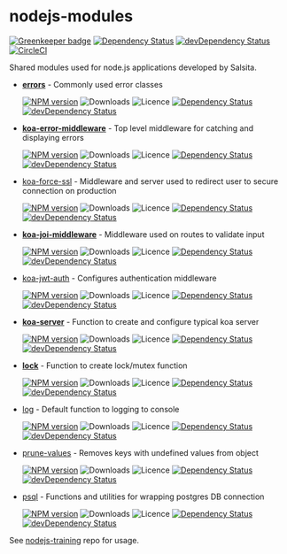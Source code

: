 # nodejs-modules

[![Greenkeeper badge](https://badges.greenkeeper.io/salsita/nodejs-modules.svg)](https://greenkeeper.io/)
[![Dependency Status](https://img.shields.io/david/salsita/nodejs-modules.svg)](https://david-dm.org/salsita/nodejs-modules)
[![devDependency Status](https://img.shields.io/david/dev/salsita/nodejs-modules.svg)](https://david-dm.org/salsita/nodejs-modules?type=dev)
[![CircleCI](https://img.shields.io/circleci/project/github/salsita/nodejs-modules.svg)](https://circleci.com/gh/salsita/workflows/nodejs-modules)

Shared modules used for node.js applications developed by Salsita.

- **[errors](./packages/errors)** - Commonly used error classes

  [![NPM version](https://img.shields.io/npm/v/@salsita/errors.svg)](https://www.npmjs.com/package/@salsita/errors)
  ![Downloads](https://img.shields.io/npm/dm/@salsita/errors.svg?style=flat)
  ![Licence](https://img.shields.io/npm/l/@salsita/errors.svg?style=flat)
  [![Dependency Status](https://img.shields.io/david/salsita/nodejs-modules.svg?path=packages/errors)](https://david-dm.org/salsita/nodejs-modules?path=packages/errors)
  [![devDependency Status](https://img.shields.io/david/dev/salsita/nodejs-modules.svg?path=packages/errors)](https://david-dm.org/salsita/nodejs-modules?type=dev&path=packages/errors)

- **[koa-error-middleware](./packages/koa-error-middleware)** - Top level middleware for catching and displaying errors

  [![NPM version](https://img.shields.io/npm/v/@salsita/koa-error-middleware.svg)](https://www.npmjs.com/package/@salsita/koa-error-middleware)
  ![Downloads](https://img.shields.io/npm/dm/@salsita/koa-error-middleware.svg?style=flat)
  ![Licence](https://img.shields.io/npm/l/@salsita/koa-error-middleware.svg?style=flat)
  [![Dependency Status](https://img.shields.io/david/salsita/nodejs-modules.svg?path=packages/koa-error-middleware)](https://david-dm.org/salsita/nodejs-modules?path=packages/koa-error-middleware)
  [![devDependency Status](https://img.shields.io/david/dev/salsita/nodejs-modules.svg?path=packages/koa-error-middleware)](https://david-dm.org/salsita/nodejs-modules?type=dev&path=packages/koa-error-middleware)

- [koa-force-ssl](./packages/koa-force-ssl) - Middleware and server used to redirect user to secure connection on production

  [![NPM version](https://img.shields.io/npm/v/@salsita/koa-force-ssl.svg)](https://www.npmjs.com/package/@salsita/koa-force-ssl)
  ![Downloads](https://img.shields.io/npm/dm/@salsita/koa-force-ssl.svg?style=flat)
  ![Licence](https://img.shields.io/npm/l/@salsita/koa-force-ssl.svg?style=flat)
  [![Dependency Status](https://img.shields.io/david/salsita/nodejs-modules.svg?path=packages/koa-force-ssl)](https://david-dm.org/salsita/nodejs-modules?path=packages/koa-force-ssl)
  [![devDependency Status](https://img.shields.io/david/dev/salsita/nodejs-modules.svg?path=packages/koa-force-ssl)](https://david-dm.org/salsita/nodejs-modules?type=dev&path=packages/koa-force-ssl)

- **[koa-joi-middleware](./packages/koa-joi-middleware)** - Middleware used on routes to validate input

  [![NPM version](https://img.shields.io/npm/v/@salsita/koa-joi-middleware.svg)](https://www.npmjs.com/package/@salsita/koa-joi-middleware)
  ![Downloads](https://img.shields.io/npm/dm/@salsita/koa-joi-middleware.svg?style=flat)
  ![Licence](https://img.shields.io/npm/l/@salsita/koa-joi-middleware.svg?style=flat)
  [![Dependency Status](https://img.shields.io/david/salsita/nodejs-modules.svg?path=packages/koa-joi-middleware)](https://david-dm.org/salsita/nodejs-modules?path=packages/koa-joi-middleware)
  [![devDependency Status](https://img.shields.io/david/dev/salsita/nodejs-modules.svg?path=packages/koa-joi-middleware)](https://david-dm.org/salsita/nodejs-modules?type=dev&path=packages/koa-joi-middleware)

- [koa-jwt-auth](./packages/koa-jwt-auth) - Configures authentication middleware

  [![NPM version](https://img.shields.io/npm/v/@salsita/koa-jwt-auth.svg)](https://www.npmjs.com/package/@salsita/koa-jwt-auth)
  ![Downloads](https://img.shields.io/npm/dm/@salsita/koa-jwt-auth.svg?style=flat)
  ![Licence](https://img.shields.io/npm/l/@salsita/koa-jwt-auth.svg?style=flat)
  [![Dependency Status](https://img.shields.io/david/salsita/nodejs-modules.svg?path=packages/koa-jwt-auth)](https://david-dm.org/salsita/nodejs-modules?path=packages/koa-jwt-auth)
  [![devDependency Status](https://img.shields.io/david/dev/salsita/nodejs-modules.svg?path=packages/koa-jwt-auth)](https://david-dm.org/salsita/nodejs-modules?type=dev&path=packages/koa-jwt-auth)

- **[koa-server](./packages/koa-server)** - Function to create and configure typical koa server

  [![NPM version](https://img.shields.io/npm/v/@salsita/koa-server.svg)](https://www.npmjs.com/package/@salsita/koa-server)
  ![Downloads](https://img.shields.io/npm/dm/@salsita/koa-server.svg?style=flat)
  ![Licence](https://img.shields.io/npm/l/@salsita/koa-server.svg?style=flat)
  [![Dependency Status](https://img.shields.io/david/salsita/nodejs-modules.svg?path=packages/koa-server)](https://david-dm.org/salsita/nodejs-modules?path=packages/koa-server)
  [![devDependency Status](https://img.shields.io/david/dev/salsita/nodejs-modules.svg?path=packages/koa-server)](https://david-dm.org/salsita/nodejs-modules?type=dev&path=packages/koa-server)

- **[lock](./packages/lock)** - Function to create lock/mutex function

  [![NPM version](https://img.shields.io/npm/v/@salsita/lock.svg)](https://www.npmjs.com/package/@salsita/lock)
  ![Downloads](https://img.shields.io/npm/dm/@salsita/lock.svg?style=flat)
  ![Licence](https://img.shields.io/npm/l/@salsita/lock.svg?style=flat)
  [![Dependency Status](https://img.shields.io/david/salsita/nodejs-modules.svg?path=packages/lock)](https://david-dm.org/salsita/nodejs-modules?path=packages/lock)
  [![devDependency Status](https://img.shields.io/david/dev/salsita/nodejs-modules.svg?path=packages/lock)](https://david-dm.org/salsita/nodejs-modules?type=dev&path=packages/lock)

- [log](./packages/log) - Default function to logging to console

  [![NPM version](https://img.shields.io/npm/v/@salsita/log.svg)](https://www.npmjs.com/package/@salsita/log)
  ![Downloads](https://img.shields.io/npm/dm/@salsita/log.svg?style=flat)
  ![Licence](https://img.shields.io/npm/l/@salsita/log.svg?style=flat)
  [![Dependency Status](https://img.shields.io/david/salsita/nodejs-modules.svg?path=packages/log)](https://david-dm.org/salsita/nodejs-modules?path=packages/log)
  [![devDependency Status](https://img.shields.io/david/dev/salsita/nodejs-modules.svg?path=packages/log)](https://david-dm.org/salsita/nodejs-modules?type=dev&path=packages/log)

- [prune-values](./packages/prune-values) - Removes keys with undefined values from object

  [![NPM version](https://img.shields.io/npm/v/@salsita/prune-values.svg)](https://www.npmjs.com/package/@salsita/prune-values)
  ![Downloads](https://img.shields.io/npm/dm/@salsita/prune-values.svg?style=flat)
  ![Licence](https://img.shields.io/npm/l/@salsita/prune-values.svg?style=flat)
  [![Dependency Status](https://img.shields.io/david/salsita/nodejs-modules.svg?path=packages/prune-values)](https://david-dm.org/salsita/nodejs-modules?path=packages/prune-values)
  [![devDependency Status](https://img.shields.io/david/dev/salsita/nodejs-modules.svg?path=packages/prune-values)](https://david-dm.org/salsita/nodejs-modules?type=dev&path=packages/prune-values)

- [psql](./packages/psql) - Functions and utilities for wrapping postgres DB connection

  [![NPM version](https://img.shields.io/npm/v/@salsita/psql.svg)](https://www.npmjs.com/package/@salsita/psql)
  ![Downloads](https://img.shields.io/npm/dm/@salsita/psql.svg?style=flat)
  ![Licence](https://img.shields.io/npm/l/@salsita/psql.svg?style=flat)
  [![Dependency Status](https://img.shields.io/david/salsita/nodejs-modules.svg?path=packages/psql)](https://david-dm.org/salsita/nodejs-modules?path=packages/psql)
  [![devDependency Status](https://img.shields.io/david/dev/salsita/nodejs-modules.svg?path=packages/psql)](https://david-dm.org/salsita/nodejs-modules?type=dev&path=packages/psql)

See [nodejs-training](https://github.com/salsita/nodejs-training) repo for usage.
